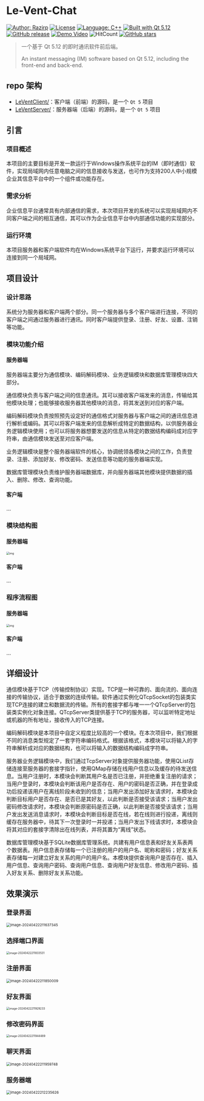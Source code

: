 # Le-Vent-Chat

[![Author: Razirp](https://img.shields.io/badge/author-Razirp-cc0000)](https://github.com/Razirp) [![License](https://img.shields.io/github/license/Razirp/Le-Vent-Chat)](https://github.com/Razirp/Le-Vent-Chat/blob/main/LICENSE) [![Language: C++](https://img.shields.io/badge/Language-C%2B%2B-blue)](https://cppreference.com/) [![Built with Qt 5.12](https://img.shields.io/badge/Built%20with-Qt%205.12-70c961?logo=qt)](https://www.qt.io/qt-5-12) [![GitHub release](https://img.shields.io/github/v/release/Razirp/Le-Vent-Chat?color=660099)](https://github.com/Razirp/Le-Vent-Chat/releases) [![Demo Video](https://img.shields.io/badge/Demo%20Video-bilibili-51ade8?logo=bilibili&logoColor=white&link=https://www.bilibili.com/video/BV1HQ4y1Q7sx/?spm_id_from=333.999.0.0&vd_source=1af32f786844d78a3c3bd08a1820cdc1)](https://www.bilibili.com/video/BV1HQ4y1Q7sx/?spm_id_from=333.999.0.0&vd_source=1af32f786844d78a3c3bd08a1820cdc1) ![HitCount](https://img.shields.io/endpoint?url=https%3A%2F%2Fhits.dwyl.com%2FRazirp%2FLe-Vent-Chat.json%3Fcolor%3Dff9900) [![GitHub stars](https://img.shields.io/github/stars/Razirp/Le-Vent-Chat)](https://github.com/Razirp/Le-Vent-Chat/stargazers)

> 一个基于 Qt 5.12 的即时通讯软件前后端。
>
> An instant messaging (IM) software based on Qt 5.12, including the front-end and back-end.

## repo 架构

- [LeVentClient/](LeVentClient/)：客户端（前端）的源码，是一个 `Qt 5` 项目
- [LeVentServer/](LeVentServer/)：服务器端（后端）的源码，是一个 `Qt 5` 项目

## 引言

### 项目概述

本项目的主要目标是开发一款运行于Windows操作系统平台的IM（即时通信）软件，实现局域网内任意电脑之间的信息接收与发送，也可作为支持200人中小规模企业其信息平台中的一个组件或功能存在。

### 需求分析

企业信息平台通常具有内部通信的需求，本次项目开发的系统可以实现局域网内不同客户端之间的相互通信，其可以作为企业信息平台中内部通信功能的实现部分。

### 运行环境

本项目服务器和客户端软件均在Windows系统平台下运行，并要求运行环境可以连接到同一个局域网。

## 项目设计

### 设计思路

系统分为服务器和客户端两个部分。同一个服务器与多个客户端进行连接，不同的客户端之间通过服务器进行通讯。同时客户端提供登录、注册、好友、设置、注销等功能。

### 模块功能介绍

#### 服务器端

服务器端主要分为通信模块、编码解码模块、业务逻辑模块和数据库管理模块四大部分。

通信模块负责与客户端之间的信息通讯。其可以接收客户端发来的消息，传输给其他模块处理；也能够接收服务器其他模块的消息，将其发送到对应的客户端。

编码解码模块负责按照预先设定好的通信格式对服务器与客户端之间的通讯信息进行解析或编码。其可以将客户端发来的信息解析成特定的数据结构，以供服务器业务逻辑模块使用；也可以将服务器想要发送的信息从特定的数据结构编码成对应字符串，由通信模块发送至对应客户端。

业务逻辑模块是整个服务器端软件的核心，协调统领各模块之间的工作，负责登录、注册、添加好友、修改密码、发送信息等功能的服务器端实现。

数据库管理模块负责维护服务器端数据库，并向服务器端其他模块提供数据的插入、删除、修改、查询功能。

#### 客户端

…

### 模块结构图

#### 服务器端

<img src="README.assets/clip_image002.gif" alt="img" style="zoom: 50%;" />

#### 客户端

…

### 程序流程图

#### 服务器端

<img src="README.assets/clip_image002-17137922830911.gif" alt="img" style="zoom:50%;" />

#### 客户端

…

## 详细设计

通信模块基于TCP（传输控制协议）实现。TCP是一种可靠的、面向流的、面向连接的传输协议，适合于数据的连续传输。软件通过实例化QTcpSocket的包装类实现TCP连接的建立和数据流的传输。所有的套接字都与唯一一个QTcpServer的包装类实例化对象连接。QTcpServer类提供基于TCP的服务器，可以监听特定地址或机器的所有地址，接收传入的TCP连接。

编码解码模块是本项目中自定义程度比较高的一个模块。在本次项目中，我们根据不同的消息类型规定了一套字符串编码格式。根据该格式，本模块可以将输入的字符串解析成对应的数据结构，也可以将输入的数据结构编码成字符串。

服务器业务逻辑模块中，我们通过TcpServer对象提供服务器功能，使用QList存储连接至服务器的套接字指针，使用QMap存储在线用户信息以及缓存的待发送信息。当用户注册时，本模块会判断其用户名是否已注册，并拒绝重复注册的请求；当用户登录时，本模块会判断该用户是否存在、用户的密码是否正确，并在登录成功后投递该用户在离线阶段未收到的信息；当用户发出添加好友请求时，本模块会判断目标用户是否存在、是否已是其好友，以此判断是否接受该请求；当用户发出密码修改请求时，本模块会判断原密码是否正确，以此判断是否接受该请求；当用户发出发送消息请求时，本模块会判断目标是否在线，若在线则进行投递，离线则缓存在服务器中，待其下一次登录时一并投递；当用户发出下线请求时，本模块会将其对应的套接字清除出在线列表，并将其置为“离线”状态。

数据库管理模块基于SQLite数据库管理系统。共建有用户信息表和好友关系表两个数据表。用户信息表存储每一个已注册的用户的用户名、昵称和密码；好友关系表存储每一对建立好友关系的用户的用户名。本模块提供查询用户是否存在、插入用户信息、查询用户密码、查询用户信息、查询用户好友信息、修改用户密码、插入好友关系、删除好友关系功能。

## 效果演示

### 登录界面

<img src="README.assets/image-20240422211637345.png" alt="image-20240422211637345" style="zoom:67%;" />

### 选择端口界面

<img src="README.assets/image-20240422211833531.png" alt="image-20240422211833531" style="zoom:50%;" />

### 注册界面

<img src="README.assets/image-20240422211850009.png" alt="image-20240422211850009" style="zoom:67%;" />

### 好友界面

<img src="README.assets/image-20240422211929233.png" alt="image-20240422211929233" style="zoom:50%;" />

### 修改密码界面

<img src="README.assets/image-20240422211944489.png" alt="image-20240422211944489" style="zoom:50%;" />

### 聊天界面

<img src="README.assets/image-20240422211959748.png" alt="image-20240422211959748" style="zoom:67%;" />

### 服务器端

<img src="README.assets/image-20240422212235626.png" alt="image-20240422212235626" style="zoom:67%;" />
